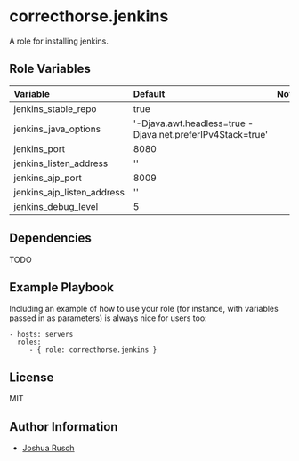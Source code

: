 correcthorse.jenkins
=========

A role for installing jenkins.

Role Variables
--------------

| Variable                              | Default							| Notes		|
| :---                                  | :---                          				| :---		|
| jenkins_stable_repo			| true								| 		|
| jenkins_java_options			| '-Djava.awt.headless=true -Djava.net.preferIPv4Stack=true'	|		|
| jenkins_port				| 8080			    					|		|
| jenkins_listen_address		| ''								|		|
| jenkins_ajp_port			| 8009								|		|
| jenkins_ajp_listen_address		| ''								|		|
| jenkins_debug_level			| 5								|		|

Dependencies
------------

TODO

Example Playbook
----------------

Including an example of how to use your role (for instance, with variables passed in as parameters) is always nice for users too:

    - hosts: servers
      roles:
         - { role: correcthorse.jenkins }

License
-------

MIT

Author Information
------------------

* [Joshua Rusch](https://correct.horse/)